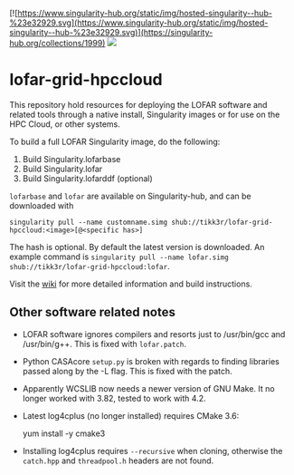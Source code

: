 [![https://www.singularity-hub.org/static/img/hosted-singularity--hub-%23e32929.svg](https://www.singularity-hub.org/static/img/hosted-singularity--hub-%23e32929.svg)](https://singularity-hub.org/collections/1999)
<img src="https://img.shields.io/github/release/tikk3r/lofar-grid-hpccloud.svg?logo=github"/>

# lofar-grid-hpccloud

This repository hold resources for deploying the LOFAR software and related tools through a native install, Singularity images or for use on the HPC Cloud, or other systems.

To build a full LOFAR Singularity image, do the following:
1) Build Singularity.lofarbase
2) Build Singularity.lofar
3) Build Singularity.lofarddf (optional)

`lofarbase` and `lofar` are available on Singularity-hub, and can be downloaded with

    singularity pull --name customname.simg shub://tikk3r/lofar-grid-hpccloud:<image>[@<specific has>]

The hash is optional. By default the latest version is downloaded. An example command is `singularity pull --name lofar.simg shub://tikk3r/lofar-grid-hpccloud:lofar`.

Visit the  [wiki](https://github.com/tikk3r/lofar-grid-hpccloud/wiki) for more detailed information and build instructions.
 
Other software related notes
----------------------------
- LOFAR software ignores compilers and resorts just to /usr/bin/gcc and /usr/bin/g++. This is fixed with `lofar.patch`.
- Python CASAcore `setup.py` is broken with regards to finding libraries passed along by the -L flag. This is fixed with the patch.
- Apparently WCSLIB now needs a newer version of GNU Make. It no longer worked with 3.82, tested to work with 4.2.
- Latest log4cplus (no longer installed) requires CMake 3.6:

    yum install -y cmake3
    
- Installing log4cplus requires `--recursive` when cloning, otherwise the `catch.hpp` and `threadpool.h` headers are not found.

    

